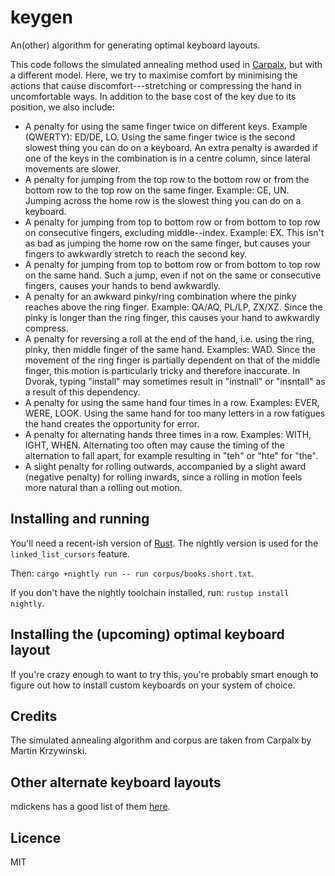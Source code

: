 # keygen

An(other) algorithm for generating optimal keyboard layouts.

This code follows the simulated annealing method used in [Carpalx](http://mkweb.bcgsc.ca/carpalx/?simulated_annealing), but with a different model. Here, we try to maximise comfort by minimising the actions that cause discomfort---stretching or compressing the hand in uncomfortable ways. In addition to the base cost of the key due to its position, we also include:

* A penalty for using the same finger twice on different keys. Example (QWERTY): ED/DE, LO. Using the same finger twice is the second slowest thing you can do on a keyboard. An extra penalty is awarded if one of the keys in the combination is in a centre column, since lateral movements are slower.
* A penalty for jumping from the top row to the bottom row or from the bottom row to the top row on the same finger. Example: CE, UN. Jumping across the home row is the slowest thing you can do on a keyboard.
* A penalty for jumping from top to bottom row or from bottom to top row on consecutive fingers, excluding middle--index. Example: EX. This isn't as bad as jumping the home row on the same finger, but causes your fingers to awkwardly stretch to reach the second key.
* A penalty for jumping from top to bottom row or from bottom to top row on the same hand. Such a jump, even if not on the same or consecutive fingers, causes your hands to bend awkwardly.
* A penalty for an awkward pinky/ring combination where the pinky reaches above the ring finger. Example: QA/AQ, PL/LP, ZX/XZ. Since the pinky is longer than the ring finger, this causes your hand to awkwardly compress.
* A penalty for reversing a roll at the end of the hand, i.e. using the ring, pinky, then middle finger of the same hand. Examples: WAD. Since the movement of the ring finger is partially dependent on that of the middle finger, this motion is particularly tricky and therefore inaccurate. In Dvorak, typing "install" may sometimes result in "instnall" or "insntall" as a result of this dependency.
* A penalty for using the same hand four times in a row. Examples: EVER, WERE, LOOK. Using the same hand for too many letters in a row fatigues the hand creates the opportunity for error.
* A penalty for alternating hands three times in a row. Examples: WITH, IGHT, WHEN. Alternating too often may cause the timing of the alternation to fall apart, for example resulting in "teh" or "hte" for "the".
* A slight penalty for rolling outwards, accompanied by a slight award (negative penalty) for rolling inwards, since a rolling in motion feels more natural than a rolling out motion.

## Installing and running

You'll need a recent-ish version of [Rust](https://www.rust-lang.org/). The nightly version is used for the `linked_list_cursors` feature.

Then: `cargo +nightly run -- run corpus/books.short.txt`.

If you don't have the nightly toolchain installed, run: `rustup install nightly`.

## Installing the (upcoming) optimal keyboard layout

If you're crazy enough to want to try this, you're probably smart enough to figure out how to install custom keyboards on your system of choice.

## Credits

The simulated annealing algorithm and corpus are taken from Carpalx by Martin Krzywinski.

## Other alternate keyboard layouts

mdickens has a good list of them [here](http://mdickens.me/typing/alternative_layouts.html).

## Licence

MIT
